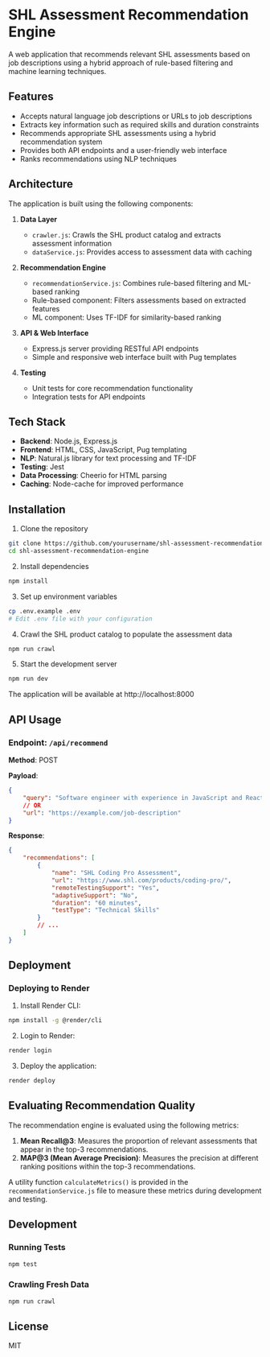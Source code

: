 # SHL Assessment Recommendation Engine

A web application that recommends relevant SHL assessments based on job descriptions using a hybrid approach of rule-based filtering and machine learning techniques.

## Features

- Accepts natural language job descriptions or URLs to job descriptions
- Extracts key information such as required skills and duration constraints
- Recommends appropriate SHL assessments using a hybrid recommendation system
- Provides both API endpoints and a user-friendly web interface
- Ranks recommendations using NLP techniques

## Architecture

The application is built using the following components:

1. **Data Layer**

   - `crawler.js`: Crawls the SHL product catalog and extracts assessment information
   - `dataService.js`: Provides access to assessment data with caching

2. **Recommendation Engine**

   - `recommendationService.js`: Combines rule-based filtering and ML-based ranking
   - Rule-based component: Filters assessments based on extracted features
   - ML component: Uses TF-IDF for similarity-based ranking

3. **API & Web Interface**

   - Express.js server providing RESTful API endpoints
   - Simple and responsive web interface built with Pug templates

4. **Testing**
   - Unit tests for core recommendation functionality
   - Integration tests for API endpoints

## Tech Stack

- **Backend**: Node.js, Express.js
- **Frontend**: HTML, CSS, JavaScript, Pug templating
- **NLP**: Natural.js library for text processing and TF-IDF
- **Testing**: Jest
- **Data Processing**: Cheerio for HTML parsing
- **Caching**: Node-cache for improved performance

## Installation

1. Clone the repository

```bash
git clone https://github.com/yourusername/shl-assessment-recommendation-engine.git
cd shl-assessment-recommendation-engine
```

2. Install dependencies

```bash
npm install
```

3. Set up environment variables

```bash
cp .env.example .env
# Edit .env file with your configuration
```

4. Crawl the SHL product catalog to populate the assessment data

```bash
npm run crawl
```

5. Start the development server

```bash
npm run dev
```

The application will be available at http://localhost:8000

## API Usage

### Endpoint: `/api/recommend`

**Method**: POST

**Payload**:

```json
{
	"query": "Software engineer with experience in JavaScript and React",
	// OR
	"url": "https://example.com/job-description"
}
```

**Response**:

```json
{
	"recommendations": [
		{
			"name": "SHL Coding Pro Assessment",
			"url": "https://www.shl.com/products/coding-pro/",
			"remoteTestingSupport": "Yes",
			"adaptiveSupport": "No",
			"duration": "60 minutes",
			"testType": "Technical Skills"
		}
		// ...
	]
}
```

## Deployment

### Deploying to Render

1. Install Render CLI:

```bash
npm install -g @render/cli
```

2. Login to Render:

```bash
render login
```

3. Deploy the application:

```bash
render deploy
```

## Evaluating Recommendation Quality

The recommendation engine is evaluated using the following metrics:

1. **Mean Recall@3**: Measures the proportion of relevant assessments that appear in the top-3 recommendations.
2. **MAP@3 (Mean Average Precision)**: Measures the precision at different ranking positions within the top-3 recommendations.

A utility function `calculateMetrics()` is provided in the `recommendationService.js` file to measure these metrics during development and testing.

## Development

### Running Tests

```bash
npm test
```

### Crawling Fresh Data

```bash
npm run crawl
```

## License

MIT
